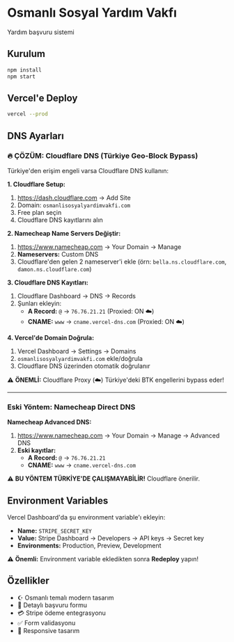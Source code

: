 # Osmanlı Sosyal Yardım Vakfı

Yardım başvuru sistemi

## Kurulum

```bash
npm install
npm start
```

## Vercel'e Deploy

```bash
vercel --prod
```

## DNS Ayarları

### 🔥 ÇÖZÜM: Cloudflare DNS (Türkiye Geo-Block Bypass)

Türkiye'den erişim engeli varsa Cloudflare DNS kullanın:

**1. Cloudflare Setup:**
1. https://dash.cloudflare.com → Add Site
2. Domain: `osmanlisosyalyardimvakfi.com`
3. Free plan seçin
4. Cloudflare DNS kayıtlarını alın

**2. Namecheap Name Servers Değiştir:**
1. https://www.namecheap.com → Your Domain → Manage
2. **Nameservers:** Custom DNS
3. Cloudflare'den gelen 2 nameserver'i ekle (örn: `bella.ns.cloudflare.com`, `damon.ns.cloudflare.com`)

**3. Cloudflare DNS Kayıtları:**
1. Cloudflare Dashboard → DNS → Records
2. Şunları ekleyin:
   - **A Record:** `@` → `76.76.21.21` (Proxied: ON ☁️)
   - **CNAME:** `www` → `cname.vercel-dns.com` (Proxied: ON ☁️)

**4. Vercel'de Domain Doğrula:**
1. Vercel Dashboard → Settings → Domains
2. `osmanlisosyalyardimvakfi.com` ekle/doğrula
3. Cloudflare DNS üzerinden otomatik doğrulanır

⚠️ **ÖNEMLİ:** Cloudflare Proxy (☁️) Türkiye'deki BTK engellerini bypass eder!

---

### Eski Yöntem: Namecheap Direct DNS

**Namecheap Advanced DNS:**
1. https://www.namecheap.com → Your Domain → Manage → Advanced DNS
2. **Eski kayıtlar:**
   - **A Record:** `@` → `76.76.21.21`
   - **CNAME:** `www` → `cname.vercel-dns.com`

⚠️ **BU YÖNTEM TÜRKİYE'DE ÇALIŞMAYABİLİR!** Cloudflare önerilir.

## Environment Variables

Vercel Dashboard'da şu environment variable'ı ekleyin:

- **Name:** `STRIPE_SECRET_KEY`
- **Value:** Stripe Dashboard → Developers → API keys → Secret key
- **Environments:** Production, Preview, Development

⚠️ **Önemli:** Environment variable ekledikten sonra **Redeploy** yapın!

## Özellikler

- ☪ Osmanlı temalı modern tasarım
- 📝 Detaylı başvuru formu
- 💳 Stripe ödeme entegrasyonu
- ✅ Form validasyonu
- 📱 Responsive tasarım

